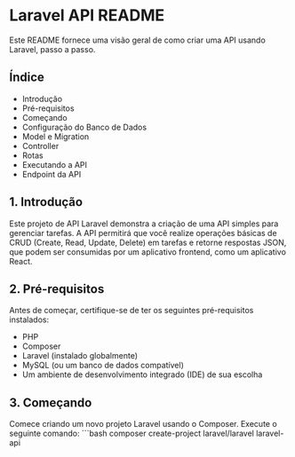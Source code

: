 # Laravel API README

Este README fornece uma visão geral de como criar uma API usando Laravel, passo a passo.

## Índice
- Introdução
- Pré-requisitos
- Começando
- Configuração do Banco de Dados
- Model e Migration
- Controller
- Rotas
- Executando a API
- Endpoint da API

## 1. Introdução
Este projeto de API Laravel demonstra a criação de uma API simples para gerenciar tarefas. A API permitirá que você realize operações básicas de CRUD (Create, Read, Update, Delete) em tarefas e retorne respostas JSON, que podem ser consumidas por um aplicativo frontend, como um aplicativo React.

## 2. Pré-requisitos
Antes de começar, certifique-se de ter os seguintes pré-requisitos instalados:

- PHP
- Composer
- Laravel (instalado globalmente)
- MySQL (ou um banco de dados compatível)
- Um ambiente de desenvolvimento integrado (IDE) de sua escolha

## 3. Começando
Comece criando um novo projeto Laravel usando o Composer. Execute o seguinte comando:
    ```bash
    composer create-project laravel/laravel laravel-api
